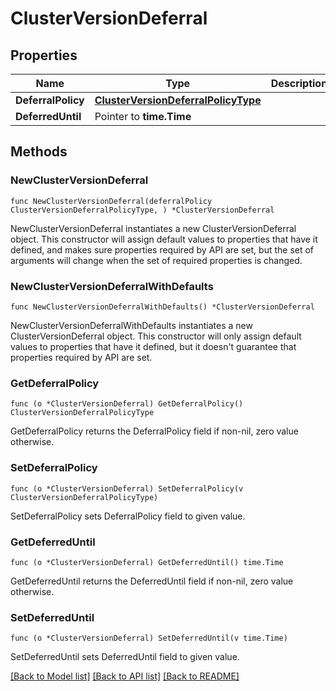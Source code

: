 # ClusterVersionDeferral

## Properties

Name | Type | Description | Notes
------------ | ------------- | ------------- | -------------
**DeferralPolicy** | [**ClusterVersionDeferralPolicyType**](ClusterVersionDeferralPolicyType.md) |  | 
**DeferredUntil** | Pointer to **time.Time** |  | [optional] 

## Methods

### NewClusterVersionDeferral

`func NewClusterVersionDeferral(deferralPolicy ClusterVersionDeferralPolicyType, ) *ClusterVersionDeferral`

NewClusterVersionDeferral instantiates a new ClusterVersionDeferral object.
This constructor will assign default values to properties that have it defined,
and makes sure properties required by API are set, but the set of arguments
will change when the set of required properties is changed.

### NewClusterVersionDeferralWithDefaults

`func NewClusterVersionDeferralWithDefaults() *ClusterVersionDeferral`

NewClusterVersionDeferralWithDefaults instantiates a new ClusterVersionDeferral object.
This constructor will only assign default values to properties that have it defined,
but it doesn't guarantee that properties required by API are set.

### GetDeferralPolicy

`func (o *ClusterVersionDeferral) GetDeferralPolicy() ClusterVersionDeferralPolicyType`

GetDeferralPolicy returns the DeferralPolicy field if non-nil, zero value otherwise.

### SetDeferralPolicy

`func (o *ClusterVersionDeferral) SetDeferralPolicy(v ClusterVersionDeferralPolicyType)`

SetDeferralPolicy sets DeferralPolicy field to given value.

### GetDeferredUntil

`func (o *ClusterVersionDeferral) GetDeferredUntil() time.Time`

GetDeferredUntil returns the DeferredUntil field if non-nil, zero value otherwise.

### SetDeferredUntil

`func (o *ClusterVersionDeferral) SetDeferredUntil(v time.Time)`

SetDeferredUntil sets DeferredUntil field to given value.


[[Back to Model list]](../README.md#documentation-for-models) [[Back to API list]](../README.md#documentation-for-api-endpoints) [[Back to README]](../README.md)



